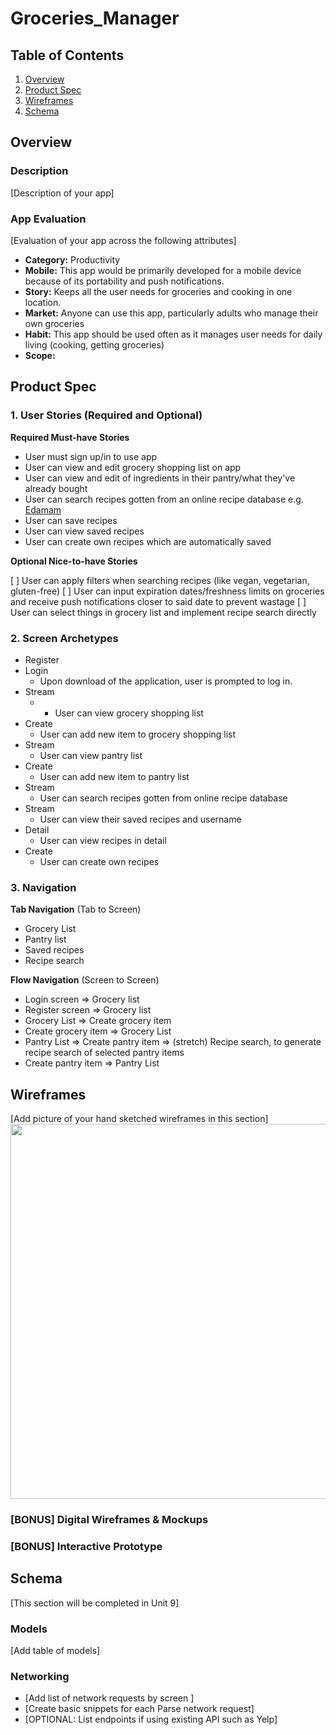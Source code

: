 # Groceries_Manager

## Table of Contents
1. [Overview](#Overview)
1. [Product Spec](#Product-Spec)
1. [Wireframes](#Wireframes)
2. [Schema](#Schema)

## Overview
### Description
[Description of your app]

### App Evaluation
[Evaluation of your app across the following attributes]
- **Category:** Productivity
- **Mobile:** This app would be primarily developed for a mobile device because of its portability and push notifications.
- **Story:** Keeps all the user needs for groceries and cooking in one location.
- **Market:** Anyone can use this app, particularly adults who manage their own groceries
- **Habit:** This app should be used often as it manages user needs for daily living (cooking, getting groceries)
- **Scope:**

## Product Spec

### 1. User Stories (Required and Optional)

**Required Must-have Stories**

* User must sign up/in to use app
* User can view and edit grocery shopping list on app
* User can view and edit of ingredients in their pantry/what they've already bought
* User can search recipes gotten from an online recipe database e.g. [Edamam](https://developer.edamam.com/edamam-recipe-api)
* User can save recipes
* User can view saved recipes
* User can create own recipes which are automatically saved

**Optional Nice-to-have Stories**

[ ] User can apply filters when searching recipes (like vegan, vegetarian, gluten-free)
[ ] User can input expiration dates/freshness limits on groceries and receive push notifications closer to said date to prevent wastage
[ ] User can select things in grocery list and implement recipe search directly


### 2. Screen Archetypes

* Register
* Login
   * Upon download of the application, user is prompted to log in.
* Stream
   * * User can view grocery shopping list
* Create
   * User can add new item to grocery shopping list
* Stream
   * User can view pantry list
* Create
   * User can add new item to pantry list
* Stream
  * User can search recipes gotten from online recipe database
* Stream
    * User can view their saved recipes and username
* Detail
    * User can view recipes in detail
* Create
    * User can create own recipes


### 3. Navigation

**Tab Navigation** (Tab to Screen)

* Grocery List
* Pantry list
* Saved recipes
* Recipe search

**Flow Navigation** (Screen to Screen)

* Login screen
   => Grocery list
 * Register screen
   => Grocery list
* Grocery List
   => Create grocery item
* Create grocery item
    => Grocery List 
* Pantry List
   => Create pantry item
   => (stretch) Recipe search, to generate recipe search of selected pantry items
* Create pantry item
    => Pantry List 


## Wireframes
[Add picture of your hand sketched wireframes in this section]
<img src="YOUR_WIREFRAME_IMAGE_URL" width=600>

### [BONUS] Digital Wireframes & Mockups

### [BONUS] Interactive Prototype

## Schema 
[This section will be completed in Unit 9]
### Models
[Add table of models]
### Networking
- [Add list of network requests by screen ]
- [Create basic snippets for each Parse network request]
- [OPTIONAL: List endpoints if using existing API such as Yelp]
